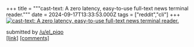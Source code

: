 +++
title = """cast-text: A zero latency, easy-to-use full-text news terminal reader."""
date = 2024-09-17T13:33:53.000Z
tags = ["reddit","cli"]
+++
[![cast-text: A zero latency, easy-to-use full-text news terminal reader.](https://external-preview.redd.it/WQsPSlsM65TQIrRdaIKzoeQOhpn6ItYst9cGTkDR-sQ.jpg?width=640&crop=smart&auto=webp&s=f7f3463a1a8f891988f0d6d9841ef83e4b825280 "cast-text: A zero latency, easy-to-use full-text news terminal reader.")](https://www.reddit.com/r/commandline/comments/1fize98/casttext_a_zero_latency_easytouse_fulltext_news/)

submitted by [/u/el\_piqo](https://www.reddit.com/user/el_piqo)  
[\[link\]](https://github.com/piqoni/cast-text/) [\[comments\]](https://www.reddit.com/r/commandline/comments/1fize98/casttext_a_zero_latency_easytouse_fulltext_news/)
